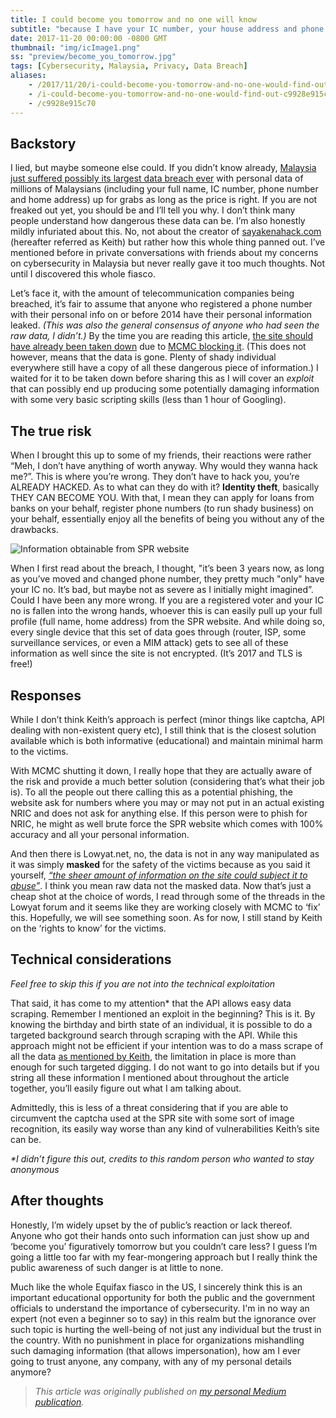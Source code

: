 ```yaml
---
title: I could become you tomorrow and no one will know
subtitle: "because I have your IC number, your house address and phone number."
date: 2017-11-20 00:00:00 -0800 GMT
thumbnail: "img/icImage1.png"
ss: "preview/become_you_tomorrow.jpg"
tags: [Cybersecurity, Malaysia, Privacy, Data Breach]
aliases:
    - /2017/11/20/i-could-become-you-tomorrow-and-no-one-would-find-out.html
    - /i-could-become-you-tomorrow-and-no-one-would-find-out-c9928e915c70
    - /c9928e915c70
---
```


## Backstory

I lied, but maybe someone else could. If you didn’t know already, [Malaysia just suffered possibly its largest data breach ever](https://www.lowyat.net/2017/145654/personal-data-millions-malaysians-sale-source-breach-still-unknown/) with personal data of millions of Malaysians (including your full name, IC number, phone number and home address) up for grabs as long as the price is right. If you are not freaked out yet, you should be and I’ll tell you why. I don’t think many people understand how dangerous these data can be. I’m also honestly mildly infuriated about this. No, not about the creator of [sayakenahack.com](https://sayakenahack.com/) (hereafter referred as Keith) but rather how this whole thing panned out. I’ve mentioned before in private conversations with friends about my concerns on cybersecurity in Malaysia but never really gave it too much thoughts. Not until I discovered this whole fiasco.

Let’s face it, with the amount of telecommunication companies being breached, it’s fair to assume that anyone who registered a phone number with their personal info on or before 2014 have their personal information leaked. _(This was also the general consensus of anyone who had seen the raw data, I didn’t.)_ By the time you are reading this article, [the site should have already been taken down](https://www.keithrozario.com/2017/11/sayakenahack-com-answering-the-questions.html) due to [MCMC blocking it](https://www.lowyat.net/2017/147967/mcmc-blocks-sayakenahack-com/). (This does not however, means that the data is gone. Plenty of shady individual everywhere still have a copy of all these dangerous piece of information.) I waited for it to be taken down before sharing this as I will cover an _exploit_ that can possibly end up producing some potentially damaging information with some very basic scripting skills (less than 1 hour of Googling).

## The true risk

When I brought this up to some of my friends, their reactions were rather “Meh, I don’t have anything of worth anyway. Why would they wanna hack me?”. This is where you’re wrong. They don’t have to hack you, you’re ALREADY HACKED. As to what can they do with it? **Identity theft**, basically THEY CAN BECOME YOU. With that, I mean they can apply for loans from banks on your behalf, register phone numbers (to run shady business) on your behalf, essentially enjoy all the benefits of being you without any of the drawbacks.

![Information obtainable from SPR website](/blog/img/icImage2.jpeg)

When I first read about the breach, I thought, "it’s been 3 years now, as long as you’ve moved and changed phone number, they pretty much "only" have your IC no. It’s bad, but maybe not as severe as I initially might imagined”. Could I have been any more wrong. If you are a registered voter and your IC no is fallen into the wrong hands, whoever this is can easily pull up your full profile (full name, home address) from the SPR website. And while doing so, every single device that this set of data goes through (router, ISP, some surveillance services, or even a MIM attack) gets to see all of these information as well since the site is not encrypted. (It’s 2017 and TLS is free!)

## Responses

While I don’t think Keith’s approach is perfect (minor things like captcha, API dealing with non-existent query etc), I still think that is the closest solution available which is both informative (educational) and maintain minimal harm to the victims.

With MCMC shutting it down, I really hope that they are actually aware of the risk and provide a much better solution (considering that’s what their job is). To all the people out there calling this as a potential phishing, the website ask for numbers where you may or may not put in an actual existing NRIC and does not ask for anything else. If this person were to phish for NRIC, he might as well brute force the SPR website which comes with 100% accuracy and all your personal information.

And then there is Lowyat.net, no, the data is not in any way manipulated as it was simply **masked** for the safety of the victims because as you said it yourself, _[“the sheer amount of information on the site could subject it to abuse”](https://www.themalaysianinsight.com/s/23152/)_. I think you mean raw data not the masked data. Now that’s just a cheap shot at the choice of words, I read through some of the threads in the Lowyat forum and it seems like they are working closely with MCMC to ‘fix’ this. Hopefully, we will see something soon. As for now, I still stand by Keith on the ‘rights to know’ for the victims.

## Technical considerations

_Feel free to skip this if you are not into the technical exploitation_

That said, it has come to my attention* that the API allows easy data scraping. Remember I mentioned an exploit in the beginning? This is it. By knowing the birthday and birth state of an individual, it is possible to do a targeted background search through scraping with the API. While this approach might not be efficient if your intention was to do a mass scrape of all the data [as mentioned by Keith](https://www.keithrozario.com/2017/11/sayakenahack-com-answering-the-questions.html), the limitation in place is more than enough for such targeted digging. I do not want to go into details but if you string all these information I mentioned about throughout the article together, you’ll easily figure out what I am talking about.

Admittedly, this is less of a threat considering that if you are able to circumvent the captcha used at the SPR site with some sort of image recognition, its easily way worse than any kind of vulnerabilities Keith’s site can be.

_*I didn’t figure this out, credits to this random person who wanted to stay anonymous_

## After thoughts

Honestly, I’m widely upset by the of public’s reaction or lack thereof. Anyone who got their hands onto such information can just show up and ‘become you’ figuratively tomorrow but you couldn’t care less? I guess I’m going a little too far with my fear-mongering approach but I really think the public awareness of such danger is at little to none.

Much like the whole Equifax fiasco in the US, I sincerely think this is an important educational opportunity for both the public and the government officials to understand the importance of cybersecurity. I'm in no way an expert (not even a beginner so to say) in this realm but the ignorance over such topic is hurting the well-being of not just any individual but the trust in the country. With no punishment in place for organizations mishandling such damaging information (that allows impersonation), how am I ever going to trust anyone, any company, with any of my personal details anymore?

> _This article was originally published on [my personal Medium publication](https://blog.binhong.me/i-could-become-you-tomorrow-and-no-one-would-find-out-c9928e915c70)._